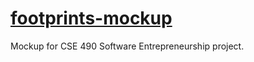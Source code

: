 [footprints-mockup](http://christopher.su/footprints-mockup/)
=================

Mockup for CSE 490 Software Entrepreneurship project.
